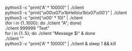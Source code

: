 python3 -c "print('A' * 10000)" | ./client <PID> <br/>
python3 -c "print('\x00\x07\x1bHello\x1b\x07\x00')" | ./client <PID> <br/>
python3 -c "print('\x00' * 10)" | ./client <PID> <br/>
(for i in {1..1000}; do ./client <PID> "A"; done) <br/>
./client 999999 "Test" <br/>
for i in {1..5}; do ./client <PID> "Message $i" & done <br/>
./client <PID> "" <br/>
python3 -c "print('A' * 10000)" | ./client <PID> & sleep 1 && kill <PID> <br/>
